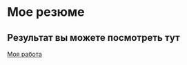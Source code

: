 # Мое резюме

## Результат вы можете посмотреть тут

[Моя работа](https://als404.github.io/html-course/)